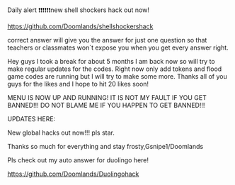 Daily alert ❗❗❗❗❗❗new shell shockers hack out now!

https://github.com/Doomlands/shellshockershack

correct answer will give you the answer for just one question so that teachers or classmates won´t expose you when you get every answer right.

Hey guys I took a break for about 5 months I am back now so will try to make regular updates for the codes. Right now only add tokens and flood game codes are running but I will try to make some more. Thanks all of you guys for the likes and I hope to hit 20 likes soon!

MENU IS NOW UP AND RUNNING!
IT IS NOT MY FAULT IF YOU GET BANNED!!! DO NOT BLAME ME IF YOU HAPPEN TO GET BANNED!!!

UPDATES HERE:

New global hacks out now!!! pls star. 

Thanks so much for everything and stay frosty,Gsnipe1/Doomlands


Pls check out my auto answer for duolingo here!

https://github.com/Doomlands/Duolingohack


